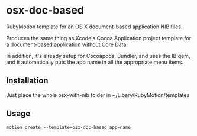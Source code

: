 osx-doc-based
=============

RubyMotion template for an OS X document-based application NIB files.

Produces the same thing as Xcode's Cocoa Application project template for a document-based application without Core Data.

In addition, it's already setup for Cocoapods, Bundler, and uses the IB gem, and it automatically puts the app name in all the appropriate menu items.

## Installation

Just place the whole osx-with-nib folder in ~/Libary/RubyMotion/templates

## Usage

	motion create --template=osx-doc-based app-name
